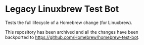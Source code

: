 # Legacy Linuxbrew Test Bot

Tests the full lifecycle of a Homebrew change (for Linuxbrew).

This repository has been archived and all the changes have been backported to https://github.com/Homebrew/homebrew-test-bot.
